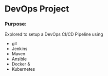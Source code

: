 # DevOps Project

### Purpose:
Explored to setup a DevOps CI/CD Pipeline using
- git
- Jenkins
- Maven
- Ansible
- Docker &
- Kubernetes

